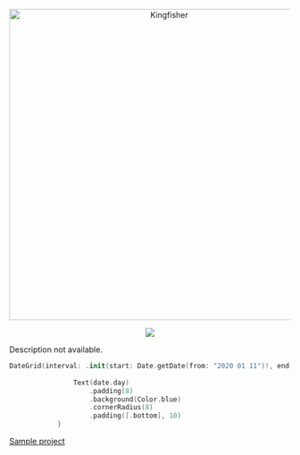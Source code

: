 <p align="center">
<img src="https://github.com/yodagamaheshan/DateGrid/blob/main/Blue%20Mountain%20Construction%20Logo-2.png?raw=true" alt="Kingfisher" title="Kingfisher" width="557"/>
</p>

<p align="center">
<a href="https://swift.org/package-manager/"><img src="https://img.shields.io/badge/SPM-supported-DE5C43.svg?style=flat"></a>
</p>

Description not available.

```swift
DateGrid(interval: .init(start: Date.getDate(from: "2020 01 11")!, end: Date.getDate(from: "2020 12 11")!), selectedMonth: $selectedMonthDate, mode: .month(estimateHeight: 400)) { date in
                
                Text(date.day)
                    .padding(8)
                    .background(Color.blue)
                    .cornerRadius(8)
                    .padding([.bottom], 10)
            }
```

[Sample project](https://github.com/yodagamaheshan/FlexibleCalender-demo.git)


